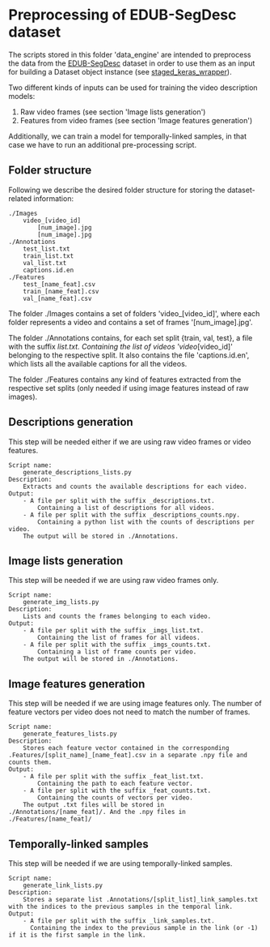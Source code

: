 # Preprocessing of EDUB-SegDesc dataset

The scripts stored in this folder 'data_engine' are intended to preprocess the data from the [EDUB-SegDesc](http://www.ub.edu/cvub/edub-segdesc/) dataset in order to use them as an input for building a Dataset object instance (see [staged_keras_wrapper](https://github.com/MarcBS/staged_keras_wrapper)).

Two different kinds of inputs can be used for training the video description models:

1) Raw video frames (see section 'Image lists generation')
2) Features from video frames (see section 'Image features generation')

Additionally, we can train a model for temporally-linked samples, in that case we have to run an additional pre-processing script.

## Folder structure

Following we describe the desired folder structure for storing the dataset-related information:

    ./Images
        video_[video_id]
            [num_image].jpg
            [num_image].jpg
    ./Annotations
        test_list.txt
        train_list.txt
        val_list.txt
        captions.id.en
    ./Features
        test_[name_feat].csv
        train_[name_feat].csv
        val_[name_feat].csv

The folder ./Images contains a set of folders 'video_[video_id]', where each folder represents a video and contains a set of frames '[num_image].jpg'.

The folder ./Annotations contains, for each set split {train, val, test}, a file with the suffix _list.txt. Containing the list of videos 'video_[video_id]' belonging to the respective split. It also contains the file 'captions.id.en', which lists all the available captions for all the videos.

The folder ./Features contains any kind of features extracted from the respective set splits (only needed if using image features instead of raw images).


## Descriptions generation

This step will be needed either if we are using raw video frames or video features.

    Script name:
        generate_descriptions_lists.py
    Description:
        Extracts and counts the available descriptions for each video.
    Output:
        - A file per split with the suffix _descriptions.txt. 
            Containing a list of descriptions for all videos.
        - A file per split with the suffix _descriptions_counts.npy. 
            Containing a python list with the counts of descriptions per video.
        The output will be stored in ./Annotations.


## Image lists generation

This step will be needed if we are using raw video frames only.

    Script name:
        generate_img_lists.py
    Description:
        Lists and counts the frames belonging to each video.
    Output:
        - A file per split with the suffix _imgs_list.txt. 
            Containing the list of frames for all videos.
        - A file per split with the suffix _imgs_counts.txt. 
            Containing a list of frame counts per video.
        The output will be stored in ./Annotations.


## Image features generation
    
This step will be needed if we are using image features only. The number of feature vectors per video does not need to match the number of frames. 

    Script name:
        generate_features_lists.py
    Description:
        Stores each feature vector contained in the corresponding .Features/[split_name]_[name_feat].csv in a separate .npy file and counts them.
    Output:
        - A file per split with the suffix _feat_list.txt.
            Containing the path to each feature vector.
        - A file per split with the suffix _feat_counts.txt.
            Containing the counts of vectors per video.
        The output .txt files will be stored in ./Annotations/[name_feat]/. And the .npy files in ./Features/[name_feat]/
            
## Temporally-linked samples

This step will be needed if we are using temporally-linked samples.

    Script name:
        generate_link_lists.py
    Description:
        Stores a separate list .Annotations/[split_list]_link_samples.txt with the indices to the previous samples in the temporal link.
    Output:
        - A file per split with the suffix _link_samples.txt.
          Containing the index to the previous sample in the link (or -1) if it is the first sample in the link.
